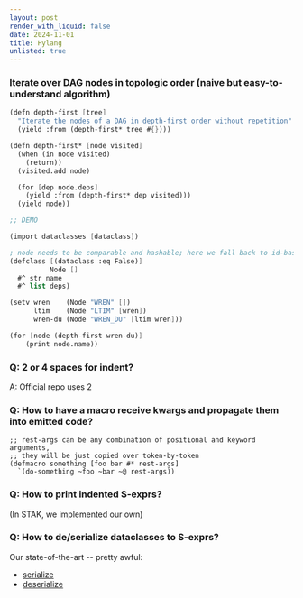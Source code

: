 ```yaml
---
layout: post
render_with_liquid: false
date: 2024-11-01
title: Hylang
unlisted: true
---
```


### Iterate over DAG nodes in topologic order (naive but easy-to-understand algorithm)

``` scheme
(defn depth-first [tree]
  "Iterate the nodes of a DAG in depth-first order without repetition"
  (yield :from (depth-first* tree #{})))

(defn depth-first* [node visited]
  (when (in node visited)
    (return))
  (visited.add node)

  (for [dep node.deps]
    (yield :from (depth-first* dep visited)))
  (yield node))

;; DEMO

(import dataclasses [dataclass])

; node needs to be comparable and hashable; here we fall back to id-based hashing
(defclass [(dataclass :eq False)]
          Node []
  #^ str name
  #^ list deps)

(setv wren    (Node "WREN" [])
      ltim    (Node "LTIM" [wren])
      wren-du (Node "WREN_DU" [ltim wren]))

(for [node (depth-first wren-du)]
    (print node.name))
```

### Q: 2 or 4 spaces for indent?

A: Official repo uses 2

### Q: How to have a macro receive kwargs and propagate them into emitted code?

``` hy
;; rest-args can be any combination of positional and keyword arguments,
;; they will be just copied over token-by-token
(defmacro something [foo bar #* rest-args]
  `(do-something ~foo ~bar ~@ rest-args))
```

### Q: How to print indented S-exprs?

(In STAK, we implemented our own)

### Q: How to de/serialize dataclasses to S-exprs?

Our state-of-the-art -- pretty awful:

- [serialize](https://github.com/mcejp/STAK/blob/main/models.hy#L69)
- [deserialize](https://github.com/mcejp/STAK/blob/main/models.hy#L30)
